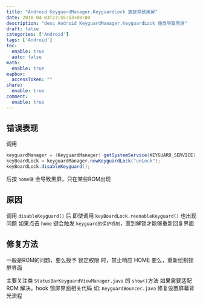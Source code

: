 ```yaml
---
title: "Android KeyguardManager.KeyguardLock 施放导致黑屏"
date: 2018-04-03T23:55:53+08:00
description: "desc Android KeyguardManager.KeyguardLock 施放导致黑屏"
draft: false
categories: ['Android']
tags: ['Android']
toc:
  enable: true
  auto: false
math:
  enable: true
mapbox:
  accessToken: ""
share:
  enable: true
comment:
  enable: true
---
```


## 错误表现

调用

```java
keyguardManager = (KeyguardManager) getSystemService(KEYGUARD_SERVICE);
keyBoardLock = keyguardManager.newKeyguardLock("unLock");
keyBoardLock.disableKeyguard();
```

后按 `home键` 会导致黑屏，只在某些ROM出现

## 原因

调用 `disableKeyguard()` 后
即使调用 `keyBoardLock.reenableKeyguard()` 也出现问题
如果点击 `home` 键会触发 `keyguard的保护机制`，直到解锁才能够重新回复界面

## 修复方法

一般是ROM的问题，要么授予 锁定权限 时，禁止响应 HOME
要么，重新绘制锁屏界面

主要关注类 `StatusBarKeyguardViewManager.java` 的 `show()`方法
如果需要适配 ROM 解决，hook 锁屏界面相关代码 如: `KeyguardBouncer.java` 修复设置屏幕背光流程
